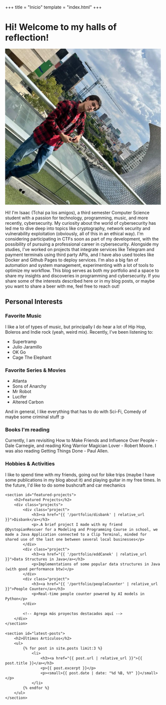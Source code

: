 +++
title = "Inicio" 
template = "index.html"
+++
# Hi! Welcome to my halls of reflection!
![Yo](/assets/images/me.jpg)

Hi! I'm Isaac (Tchai pa los amigos), a third semester Computer Science student with a passion for technology, programming, music, and more recently, cybersecurity. My curiosity about the world of cybersecurity has led me to dive deep into topics like cryptography, network security and vulnerability exploitation (obviously, all of this in an ethical way). I'm considering participating in CTFs soon as part of my development, with the possibility of pursuing a professional career in cybersecurity.
Alongside my studies, I've worked on projects that integrate services like Telegram and payment terminals using third party APIs, and I have also used tooles like Docker and Github Pages to deploy services. I'm also a big fan of automation and system management, experimenting with a lot of tools to optimize my workflow.
This blog serves as both my portfolio and a space to share my insights and discoveries in programming and cybersecurity. If you share some of the interests described here or in my blog posts, or maybe you want to share a beer with me, feel free to reach out!

## Personal Interests
### Favorite Music
I like a lot of types of music, but principally I do hear a lot of Hip Hop, Boleros and Indie rock (yeah, weird mix).
Recently, I've been listening to:
 - Supertramp
 - Julio Jaramillo
 - OK Go
 - Cage The Elephant
 
### Favorite Series & Movies
 - Atlanta
 - Sons of Anarchy
 - Mr Robot
 - Lucifer
 - Altered Carbon
 
 And in general, I like everything that has to do with Sci-Fi, Comedy of maybe some criminal stuff :p

### Books I'm reading

Currently, I am revisiting How to Make Friends and Influence Over People - Dale Carnegie, and reading King Warrior Magician Lover - Robert Moore. I was also reading Getting Things Done - Paul Allen.

### Hobbies & Activities
I like to spend time with my friends, going out for bike trips (maybe I have some publications in my blog about it) and playing guitar in my free times. In the future, I'd like to do some bushcraft and car mechanics 




<html lang="es">
<head>
    <meta charset="UTF-8">
    <meta name="viewport" content="width=device-width, initial-scale=1.0">
    <title>{{ site.title }} - Inicio</title>
    <link rel="stylesheet" href="{{ '/assets/css/style.css' | relative_url }}">
</head>
<body>

    <section id="featured-projects">
        <h2>Featured Projects</h2>
        <div class="projects">
            <div class="project">
                <h3><a href="{{ '/portfolio/disbank' | relative_url }}">Disbank</a></h3>
                <p>.A brief project I made with my friend @DystopianRescuer for a Modeling and Programming Course in school, we made a Java Application connected to a Clip Terminal, minded for shared use of the last one between several local businesses</p>
            </div>
            <div class="project">
                <h3><a href="{{ '/portfolio/eddCanek' | relative_url }}">Data Structures in Java</a></h3>
                <p>Implementations of some popular data structures in Java (with good performance btw)</p>
            </div>
            <div class="project">
                <h3><a href="{{ '/portfolio/peopleCounter' | relative_url }}">People Counter</a></h3>
                <p>Real-time people counter powered by AI models in Python</p>
            </div>

            <!-- Agrega más proyectos destacados aquí -->
        </div>
    </section>

    <section id="latest-posts">
        <h2>Últimos Artículos</h2>
        <ul>
            {% for post in site.posts limit:3 %}
                <li>
                    <h3><a href="{{ post.url | relative_url }}">{{ post.title }}</a></h3>
                    <p>{{ post.excerpt }}</p>
                    <p><small>{{ post.date | date: "%d %B, %Y" }}</small></p>
                </li>
            {% endfor %}
        </ul>
    </section>

</body>
</html>
